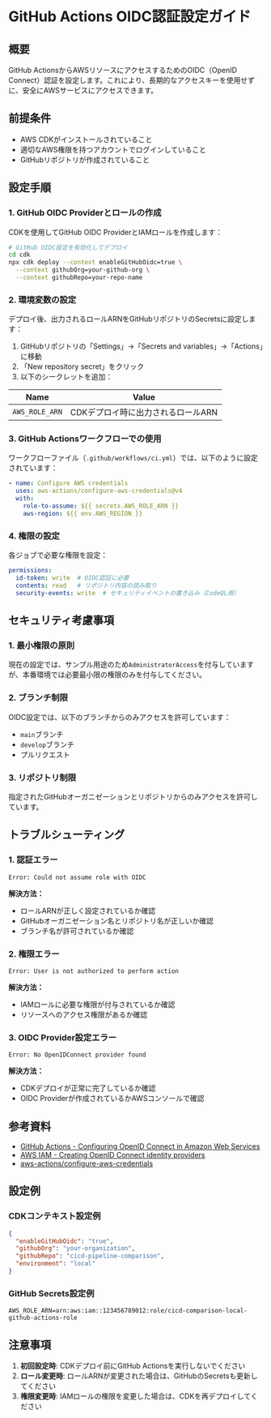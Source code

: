 # GitHub Actions OIDC認証設定ガイド

## 概要

GitHub ActionsからAWSリソースにアクセスするためのOIDC（OpenID Connect）認証を設定します。これにより、長期的なアクセスキーを使用せずに、安全にAWSサービスにアクセスできます。

## 前提条件

- AWS CDKがインストールされていること
- 適切なAWS権限を持つアカウントでログインしていること
- GitHubリポジトリが作成されていること

## 設定手順

### 1. GitHub OIDC Providerとロールの作成

CDKを使用してGitHub OIDC ProviderとIAMロールを作成します：

```bash
# GitHub OIDC設定を有効化してデプロイ
cd cdk
npx cdk deploy --context enableGitHubOidc=true \
  --context githubOrg=your-github-org \
  --context githubRepo=your-repo-name
```

### 2. 環境変数の設定

デプロイ後、出力されるロールARNをGitHubリポジトリのSecretsに設定します：

1. GitHubリポジトリの「Settings」→「Secrets and variables」→「Actions」に移動
2. 「New repository secret」をクリック
3. 以下のシークレットを追加：

| Name | Value |
|------|-------|
| `AWS_ROLE_ARN` | CDKデプロイ時に出力されるロールARN |

### 3. GitHub Actionsワークフローでの使用

ワークフローファイル（`.github/workflows/ci.yml`）では、以下のように設定されています：

```yaml
- name: Configure AWS credentials
  uses: aws-actions/configure-aws-credentials@v4
  with:
    role-to-assume: ${{ secrets.AWS_ROLE_ARN }}
    aws-region: ${{ env.AWS_REGION }}
```

### 4. 権限の設定

各ジョブで必要な権限を設定：

```yaml
permissions:
  id-token: write  # OIDC認証に必要
  contents: read   # リポジトリ内容の読み取り
  security-events: write  # セキュリティイベントの書き込み（CodeQL用）
```

## セキュリティ考慮事項

### 1. 最小権限の原則

現在の設定では、サンプル用途のため`AdministratorAccess`を付与していますが、本番環境では必要最小限の権限のみを付与してください。

### 2. ブランチ制限

OIDC設定では、以下のブランチからのみアクセスを許可しています：

- `main`ブランチ
- `develop`ブランチ
- プルリクエスト

### 3. リポジトリ制限

指定されたGitHubオーガニゼーションとリポジトリからのみアクセスを許可しています。

## トラブルシューティング

### 1. 認証エラー

```
Error: Could not assume role with OIDC
```

**解決方法：**

- ロールARNが正しく設定されているか確認
- GitHubオーガニゼーション名とリポジトリ名が正しいか確認
- ブランチ名が許可されているか確認

### 2. 権限エラー

```
Error: User is not authorized to perform action
```

**解決方法：**

- IAMロールに必要な権限が付与されているか確認
- リソースへのアクセス権限があるか確認

### 3. OIDC Provider設定エラー

```
Error: No OpenIDConnect provider found
```

**解決方法：**

- CDKデプロイが正常に完了しているか確認
- OIDC Providerが作成されているかAWSコンソールで確認

## 参考資料

- [GitHub Actions - Configuring OpenID Connect in Amazon Web Services](https://docs.github.com/en/actions/deployment/security-hardening-your-deployments/configuring-openid-connect-in-amazon-web-services)
- [AWS IAM - Creating OpenID Connect identity providers](https://docs.aws.amazon.com/IAM/latest/UserGuide/id_roles_providers_create_oidc.html)
- [aws-actions/configure-aws-credentials](https://github.com/aws-actions/configure-aws-credentials)

## 設定例

### CDKコンテキスト設定例

```json
{
  "enableGitHubOidc": "true",
  "githubOrg": "your-organization",
  "githubRepo": "cicd-pipeline-comparison",
  "environment": "local"
}
```

### GitHub Secrets設定例

```
AWS_ROLE_ARN=arn:aws:iam::123456789012:role/cicd-comparison-local-github-actions-role
```

## 注意事項

1. **初回設定時**: CDKデプロイ前にGitHub Actionsを実行しないでください
2. **ロール変更時**: ロールARNが変更された場合は、GitHubのSecretsも更新してください
3. **権限変更時**: IAMロールの権限を変更した場合は、CDKを再デプロイしてください

